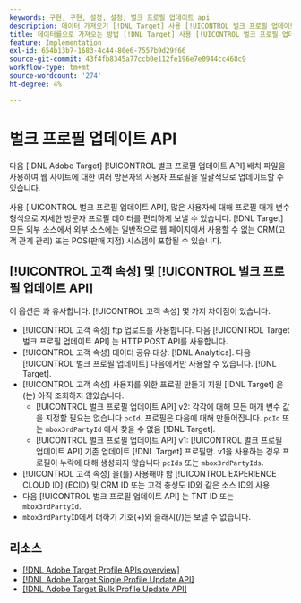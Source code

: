 ```yaml
---
keywords: 구현, 구현, 설정, 설정, 벌크 프로필 업데이트 api
description: 데이터 가져오기 [!DNL Target] 사용 [!UICONTROL 벌크 프로필 업데이트 API].
title: 데이터를으로 가져오는 방법 [!DNL Target] 사용 [!UICONTROL 벌크 프로필 업데이트 API]?
feature: Implementation
exl-id: 654b13b7-1683-4c44-80e6-7557b9d29f66
source-git-commit: 43f4fb8345a77ccb0e112fe196e7e0944cc468c9
workflow-type: tm+mt
source-wordcount: '274'
ht-degree: 4%

---
```


# 벌크 프로필 업데이트 API

다음 [!DNL Adobe Target] [!UICONTROL 벌크 프로필 업데이트 API] 배치 파일을 사용하여 웹 사이트에 대한 여러 방문자의 사용자 프로필을 일괄적으로 업데이트할 수 있습니다.

사용 [!UICONTROL 벌크 프로필 업데이트 API], 많은 사용자에 대해 프로필 매개 변수 형식으로 자세한 방문자 프로필 데이터를 편리하게 보낼 수 있습니다. [!DNL Target] 모든 외부 소스에서 외부 소스에는 일반적으로 웹 페이지에서 사용할 수 없는 CRM(고객 관계 관리) 또는 POS(판매 지점) 시스템이 포함될 수 있습니다.

## [!UICONTROL 고객 속성] 및 [!UICONTROL 벌크 프로필 업데이트 API]

이 옵션은 과 유사합니다. [!UICONTROL 고객 속성] 몇 가지 차이점이 있습니다.

* [!UICONTROL 고객 속성] ftp 업로드를 사용합니다. 다음 [!UICONTROL Target 벌크 프로필 업데이트 API] 는 HTTP POST API를 사용합니다.
* [!UICONTROL 고객 속성] 데이터 공유 대상: [!DNL Analytics]. 다음 [!UICONTROL 벌크 프로필 업데이트] 다음에서만 사용할 수 있습니다. [!DNL Target].
* [!UICONTROL 고객 속성] 사용자를 위한 프로필 만들기 지원 [!DNL Target] 은(는) 아직 조회하지 않았습니다.
   * [!UICONTROL 벌크 프로필 업데이트 API] v2: 각각에 대해 모든 매개 변수 값을 지정할 필요는 없습니다 `pcId`. 프로필은 다음에 대해 만들어집니다. `pcId` 또는 `mbox3rdPartyId` 에서 찾을 수 없음 [!DNL Target].
   * [!UICONTROL 벌크 프로필 업데이트 API] v1: [!UICONTROL 벌크 프로필 업데이트 API] 기존 업데이트 [!DNL Target] 프로필만. v1을 사용하는 경우 프로필이 누락에 대해 생성되지 않습니다 `pcIds` 또는 `mbox3rdPartyIds`.
* [!UICONTROL 고객 속성] 을(를) 사용해야 함 [!UICONTROL EXPERIENCE CLOUD ID] (ECID) 및 CRM ID 또는 고객 충성도 ID와 같은 소스 ID의 사용.
* 다음 [!UICONTROL 벌크 프로필 업데이트 API] 는 TNT ID 또는 `mbox3rdPartyId`.
* `mbox3rdPartyID`에서 더하기 기호(+)와 슬래시(/)는 보낼 수 없습니다.

## 리소스

* [[!DNL Adobe Target Profile APIs overview]](/help/dev/administer/profile-api/profile-api-overview.md)
* [[!DNL Adobe Target Single Profile Update API]](/help/dev/administer/profile-api/profile-single-api.md)
* [[!DNL Adobe Target Bulk Profile Update API]](/help/dev/administer/profile-api/profile-bulk-api.md)